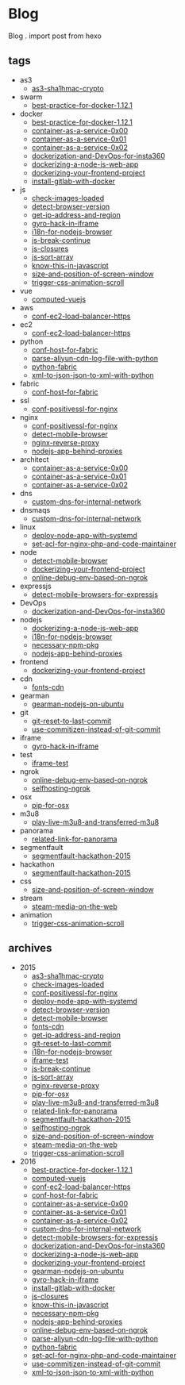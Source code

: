 
# Blog

Blog . import post from hexo

## tags

- as3 
  - [as3-sha1hmac-crypto](posts/as3-sha1hmac-crypto.md) 
- swarm 
  - [best-practice-for-docker-1.12.1](posts/best-practice-for-docker-1.12.1.md) 
- docker 
  - [best-practice-for-docker-1.12.1](posts/best-practice-for-docker-1.12.1.md) 
  - [container-as-a-service-0x00](posts/container-as-a-service-0x00.md) 
  - [container-as-a-service-0x01](posts/container-as-a-service-0x01.md) 
  - [container-as-a-service-0x02](posts/container-as-a-service-0x02.md) 
  - [dockerization-and-DevOps-for-insta360](posts/dockerization-and-DevOps-for-insta360.md) 
  - [dockerizing-a-node-js-web-app](posts/dockerizing-a-node-js-web-app.md) 
  - [dockerizing-your-frontend-project](posts/dockerizing-your-frontend-project.md) 
  - [install-gitlab-with-docker](posts/install-gitlab-with-docker.md) 
- js 
  - [check-images-loaded](posts/check-images-loaded.md) 
  - [detect-browser-version](posts/detect-browser-version.md) 
  - [get-ip-address-and-region](posts/get-ip-address-and-region.md) 
  - [gyro-hack-in-iframe](posts/gyro-hack-in-iframe.md) 
  - [i18n-for-nodejs-browser](posts/i18n-for-nodejs-browser.md) 
  - [js-break-continue](posts/js-break-continue.md) 
  - [js-closures](posts/js-closures.md) 
  - [js-sort-array](posts/js-sort-array.md) 
  - [know-this-in-javascript](posts/know-this-in-javascript.md) 
  - [size-and-position-of-screen-window](posts/size-and-position-of-screen-window.md) 
  - [trigger-css-animation-scroll](posts/trigger-css-animation-scroll.md) 
- vue 
  - [computed-vuejs](posts/computed-vuejs.md) 
- aws 
  - [conf-ec2-load-balancer-https](posts/conf-ec2-load-balancer-https.md) 
- ec2 
  - [conf-ec2-load-balancer-https](posts/conf-ec2-load-balancer-https.md) 
- python 
  - [conf-host-for-fabric](posts/conf-host-for-fabric.md) 
  - [parse-aliyun-cdn-log-file-with-python](posts/parse-aliyun-cdn-log-file-with-python.md) 
  - [python-fabric](posts/python-fabric.md) 
  - [xml-to-json-json-to-xml-with-python](posts/xml-to-json-json-to-xml-with-python.md) 
- fabric 
  - [conf-host-for-fabric](posts/conf-host-for-fabric.md) 
- ssl 
  - [conf-positivessl-for-nginx](posts/conf-positivessl-for-nginx.md) 
- nginx 
  - [conf-positivessl-for-nginx](posts/conf-positivessl-for-nginx.md) 
  - [detect-mobile-browser](posts/detect-mobile-browser.md) 
  - [nginx-reverse-proxy](posts/nginx-reverse-proxy.md) 
  - [nodejs-app-behind-proxies](posts/nodejs-app-behind-proxies.md) 
- architect 
  - [container-as-a-service-0x00](posts/container-as-a-service-0x00.md) 
  - [container-as-a-service-0x01](posts/container-as-a-service-0x01.md) 
  - [container-as-a-service-0x02](posts/container-as-a-service-0x02.md) 
- dns 
  - [custom-dns-for-internal-network](posts/custom-dns-for-internal-network.md) 
- dnsmaqs 
  - [custom-dns-for-internal-network](posts/custom-dns-for-internal-network.md) 
- linux 
  - [deploy-node-app-with-systemd](posts/deploy-node-app-with-systemd.md) 
  - [set-acl-for-nginx-php-and-code-maintainer](posts/set-acl-for-nginx-php-and-code-maintainer.md) 
- node 
  - [detect-mobile-browser](posts/detect-mobile-browser.md) 
  - [dockerizing-your-frontend-project](posts/dockerizing-your-frontend-project.md) 
  - [online-debug-env-based-on-ngrok](posts/online-debug-env-based-on-ngrok.md) 
- expressjs 
  - [detect-mobile-browsers-for-expressjs](posts/detect-mobile-browsers-for-expressjs.md) 
- DevOps 
  - [dockerization-and-DevOps-for-insta360](posts/dockerization-and-DevOps-for-insta360.md) 
- nodejs 
  - [dockerizing-a-node-js-web-app](posts/dockerizing-a-node-js-web-app.md) 
  - [i18n-for-nodejs-browser](posts/i18n-for-nodejs-browser.md) 
  - [necessary-npm-pkg](posts/necessary-npm-pkg.md) 
  - [nodejs-app-behind-proxies](posts/nodejs-app-behind-proxies.md) 
- frontend 
  - [dockerizing-your-frontend-project](posts/dockerizing-your-frontend-project.md) 
- cdn 
  - [fonts-cdn](posts/fonts-cdn.md) 
- gearman 
  - [gearman-nodejs-on-ubuntu](posts/gearman-nodejs-on-ubuntu.md) 
- git 
  - [git-reset-to-last-commit](posts/git-reset-to-last-commit.md) 
  - [use-commitizen-instead-of-git-commit](posts/use-commitizen-instead-of-git-commit.md) 
- iframe 
  - [gyro-hack-in-iframe](posts/gyro-hack-in-iframe.md) 
- test 
  - [iframe-test](posts/iframe-test.md) 
- ngrok 
  - [online-debug-env-based-on-ngrok](posts/online-debug-env-based-on-ngrok.md) 
  - [selfhosting-ngrok](posts/selfhosting-ngrok.md) 
- osx 
  - [pip-for-osx](posts/pip-for-osx.md) 
- m3u8 
  - [play-live-m3u8-and-transferred-m3u8](posts/play-live-m3u8-and-transferred-m3u8.md) 
- panorama 
  - [related-link-for-panorama](posts/related-link-for-panorama.md) 
- segmentfault 
  - [segmentfault-hackathon-2015](posts/segmentfault-hackathon-2015.md) 
- hackathon 
  - [segmentfault-hackathon-2015](posts/segmentfault-hackathon-2015.md) 
- css 
  - [size-and-position-of-screen-window](posts/size-and-position-of-screen-window.md) 
- stream 
  - [steam-media-on-the-web](posts/steam-media-on-the-web.md) 
- animation 
  - [trigger-css-animation-scroll](posts/trigger-css-animation-scroll.md) 

## archives

- 2015 
  - [as3-sha1hmac-crypto](posts/as3-sha1hmac-crypto.md) 
  - [check-images-loaded](posts/check-images-loaded.md) 
  - [conf-positivessl-for-nginx](posts/conf-positivessl-for-nginx.md) 
  - [deploy-node-app-with-systemd](posts/deploy-node-app-with-systemd.md) 
  - [detect-browser-version](posts/detect-browser-version.md) 
  - [detect-mobile-browser](posts/detect-mobile-browser.md) 
  - [fonts-cdn](posts/fonts-cdn.md) 
  - [get-ip-address-and-region](posts/get-ip-address-and-region.md) 
  - [git-reset-to-last-commit](posts/git-reset-to-last-commit.md) 
  - [i18n-for-nodejs-browser](posts/i18n-for-nodejs-browser.md) 
  - [iframe-test](posts/iframe-test.md) 
  - [js-break-continue](posts/js-break-continue.md) 
  - [js-sort-array](posts/js-sort-array.md) 
  - [nginx-reverse-proxy](posts/nginx-reverse-proxy.md) 
  - [pip-for-osx](posts/pip-for-osx.md) 
  - [play-live-m3u8-and-transferred-m3u8](posts/play-live-m3u8-and-transferred-m3u8.md) 
  - [related-link-for-panorama](posts/related-link-for-panorama.md) 
  - [segmentfault-hackathon-2015](posts/segmentfault-hackathon-2015.md) 
  - [selfhosting-ngrok](posts/selfhosting-ngrok.md) 
  - [size-and-position-of-screen-window](posts/size-and-position-of-screen-window.md) 
  - [steam-media-on-the-web](posts/steam-media-on-the-web.md) 
  - [trigger-css-animation-scroll](posts/trigger-css-animation-scroll.md) 
- 2016 
  - [best-practice-for-docker-1.12.1](posts/best-practice-for-docker-1.12.1.md) 
  - [computed-vuejs](posts/computed-vuejs.md) 
  - [conf-ec2-load-balancer-https](posts/conf-ec2-load-balancer-https.md) 
  - [conf-host-for-fabric](posts/conf-host-for-fabric.md) 
  - [container-as-a-service-0x00](posts/container-as-a-service-0x00.md) 
  - [container-as-a-service-0x01](posts/container-as-a-service-0x01.md) 
  - [container-as-a-service-0x02](posts/container-as-a-service-0x02.md) 
  - [custom-dns-for-internal-network](posts/custom-dns-for-internal-network.md) 
  - [detect-mobile-browsers-for-expressjs](posts/detect-mobile-browsers-for-expressjs.md) 
  - [dockerization-and-DevOps-for-insta360](posts/dockerization-and-DevOps-for-insta360.md) 
  - [dockerizing-a-node-js-web-app](posts/dockerizing-a-node-js-web-app.md) 
  - [dockerizing-your-frontend-project](posts/dockerizing-your-frontend-project.md) 
  - [gearman-nodejs-on-ubuntu](posts/gearman-nodejs-on-ubuntu.md) 
  - [gyro-hack-in-iframe](posts/gyro-hack-in-iframe.md) 
  - [install-gitlab-with-docker](posts/install-gitlab-with-docker.md) 
  - [js-closures](posts/js-closures.md) 
  - [know-this-in-javascript](posts/know-this-in-javascript.md) 
  - [necessary-npm-pkg](posts/necessary-npm-pkg.md) 
  - [nodejs-app-behind-proxies](posts/nodejs-app-behind-proxies.md) 
  - [online-debug-env-based-on-ngrok](posts/online-debug-env-based-on-ngrok.md) 
  - [parse-aliyun-cdn-log-file-with-python](posts/parse-aliyun-cdn-log-file-with-python.md) 
  - [python-fabric](posts/python-fabric.md) 
  - [set-acl-for-nginx-php-and-code-maintainer](posts/set-acl-for-nginx-php-and-code-maintainer.md) 
  - [use-commitizen-instead-of-git-commit](posts/use-commitizen-instead-of-git-commit.md) 
  - [xml-to-json-json-to-xml-with-python](posts/xml-to-json-json-to-xml-with-python.md) 

